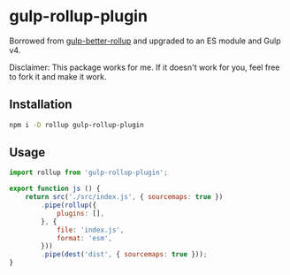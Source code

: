 gulp-rollup-plugin
==================

Borrowed from [gulp-better-rollup](https://github.com/MikeKovarik/gulp-better-rollup) and upgraded to an ES module and Gulp v4.

Disclaimer: This package works for me. If it doesn't work for you, feel free to fork it and make it work.

## Installation
```sh
npm i -D rollup gulp-rollup-plugin
```

## Usage
```js
import rollup from 'gulp-rollup-plugin';

export function js () {
    return src('./src/index.js', { sourcemaps: true })
        .pipe(rollup({
            plugins: [],
        }, {
            file: 'index.js',
            format: 'esm',
        }))
        .pipe(dest('dist', { sourcemaps: true }));
}
```
